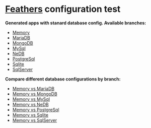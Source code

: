 # [Feathers](http://feathersjs.com/) configuration test

**Generated apps with stanard database config. Available branches:**

* [Memory](https://github.com/jerolimov/feathers-generated-apps/tree/memory)
* [MariaDB](https://github.com/jerolimov/feathers-generated-apps/tree/mariadb)
* [MongoDB](https://github.com/jerolimov/feathers-generated-apps/tree/mongodb)
* [MySql](https://github.com/jerolimov/feathers-generated-apps/tree/mysql)
* [NeDB](https://github.com/jerolimov/feathers-generated-apps/tree/nedb)
* [PostgreSql](https://github.com/jerolimov/feathers-generated-apps/tree/postgresql)
* [Sqlite](https://github.com/jerolimov/feathers-generated-apps/tree/sqlite)
* [SqlServer](https://github.com/jerolimov/feathers-generated-apps/tree/sqlserver)

**Compare different database configurations by branch:**

* [Memory vs MariaDB](https://github.com/jerolimov/feathers-generated-apps/compare/memory...mariadb)
* [Memory vs MongoDB](https://github.com/jerolimov/feathers-generated-apps/compare/memory...mongodb)
* [Memory vs MySql](https://github.com/jerolimov/feathers-generated-apps/compare/memory...mysql)
* [Memory vs NeDB](https://github.com/jerolimov/feathers-generated-apps/compare/memory...nedb)
* [Memory vs PostgreSql](https://github.com/jerolimov/feathers-generated-apps/compare/memory...postgresql)
* [Memory vs Sqlite](https://github.com/jerolimov/feathers-generated-apps/compare/memory...sqlite)
* [Memory vs SqlServer](https://github.com/jerolimov/feathers-generated-apps/compare/memory...sqlserver)


